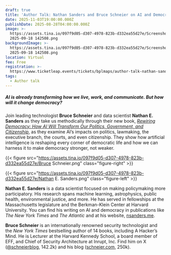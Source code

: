 ```yaml
---
draft: true
title: 'Author Talk: Nathan Sanders and Bruce Schneier on AI and Democracy'
date: 2025-11-03T19:00:00.000Z
publishDate: 2025-08-28T04:00:00.000Z
image: >-
  https://assets.tina.io/097f9d05-d307-4978-823b-d332ea55d27e/Screenshot
  2025-09-18 142508.png
backgroundImage: >-
  https://assets.tina.io/097f9d05-d307-4978-823b-d332ea55d27e/Screenshot
  2025-09-18 142508.png
location: Virtual
fee: Free
registration: >-
  https://www.ticketleap.events/tickets/bplmaps/author-talk-nathan-sanders-and-bruce-schneier-on-ai-and-democracy
tags:
  - Author talk
---
```


##### ***AI is already transforming how we live, work, and communicate. But how will it change democracy?***

Join leading technologist **Bruce Schneier** and data scientist **Nathan E. Sanders** as they take us methodically through their new book, *[Rewiring Democracy: How AI Will Transform Our Politics, Government, and Citizenship](https://mitpress.mit.edu/9780262049948/rewiring-democracy/)*, as they examine AI’s impacts on politics, lawmaking, the executive branch, the courts, and even citizenship. They show how artificial intelligence is reshaping every corner of democratic life and how we can harness it to make democracy stronger, not weaker.

{{< figure src="https://assets.tina.io/097f9d05-d307-4978-823b-d332ea55d27e/Bruce Schneier.png" class="figure-right" >}}

{{< figure src="https://assets.tina.io/097f9d05-d307-4978-823b-d332ea55d27e/Nathan E. Sanders.png" class="figure-left" >}}

**Nathan E. Sanders** is a data scientist focused on making policymaking more participatory. His research spans machine learning, astrophysics, public health, environmental justice, and more. He has served in fellowships at the Massachusetts legislature and the Berkman-Klein Center at Harvard University. You can find his writing on AI and democracy in publications like *The New York Times* and *The Atlantic* and at his website, [nsanders.me](https://nsanders.me/).

**Bruce Schneier** is an internationally renowned security technologist and the *New York Times* bestselling author of 14 books, including A Hacker’s Mind. He is Lecturer at the Harvard Kennedy School, a board member of EFF, and Chief of Security Architecture at Inrupt, Inc. Find him on X ([@schneierblog](https://x.com/schneierblog), 142.2k) and his blog ([schneier.com](https://www.schneier.com/), 250k).
